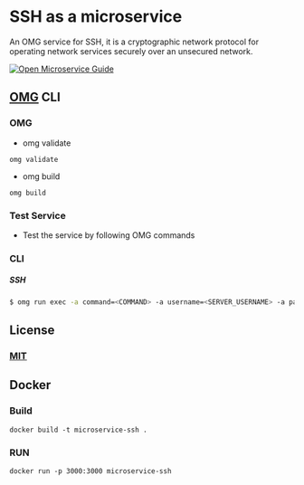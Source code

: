 # SSH as a microservice
An OMG service for SSH, it  is a cryptographic network protocol for operating network services securely over an unsecured network.

[![Open Microservice Guide](https://img.shields.io/badge/OMG-enabled-brightgreen.svg?style=for-the-badge)](https://microservice.guide)

## [OMG](hhttps://microservice.guide) CLI

### OMG

* omg validate
```
omg validate
```
* omg build
```
omg build
```
### Test Service

* Test the service by following OMG commands

### CLI

##### SSH
```sh
$ omg run exec -a command=<COMMAND> -a username=<SERVER_USERNAME> -a password=<SERVER_PASSWORD> -e HOST=<SSH_HOST> -e PORT=<PORT_NUMBER> -e PRIVATE_KEY=<PRIVATE_KEY>
```

## License
### [MIT](https://choosealicense.com/licenses/mit/)

## Docker
### Build
```
docker build -t microservice-ssh .
```
### RUN
```
docker run -p 3000:3000 microservice-ssh
```
